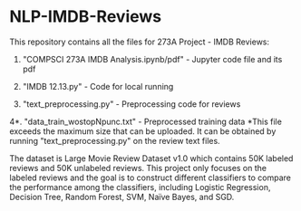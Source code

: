 # NLP-IMDB-Reviews

This repository contains all the files for 273A Project - IMDB Reviews: 

1. "COMPSCI 273A IMDB Analysis.ipynb/pdf" - Jupyter code file and its pdf

2. "IMDB 12.13.py" - Code for local running

3. "text_preprocessing.py" - Preprocessing code for reviews

4*. "data_train_wostopNpunc.txt" - Preprocessed training data
*This file exceeds the maximum size that can be uploaded. It can be obtained by running "text_preprocessing.py" on the review text files.

The dataset is Large Movie Review Dataset v1.0 which contains 50K labeled reviews and 50K unlabeled reviews. This project only focuses on the labeled reviews and the goal is to construct different classifiers to compare the performance among the classifiers, including Logistic
Regression, Decision Tree, Random Forest, SVM, Naïve Bayes, and SGD.
